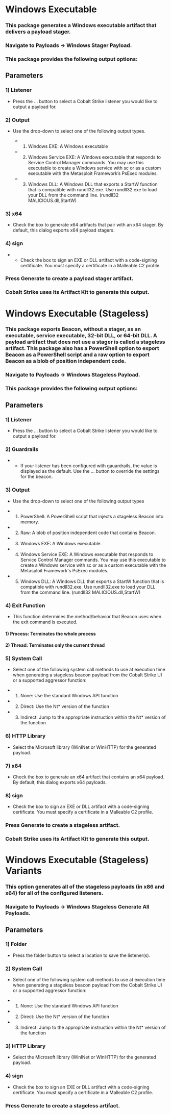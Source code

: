 # Windows Executable

### This package generates a Windows executable artifact that delivers a payload stager.

### Navigate to Payloads -> Windows Stager Payload.

### This package provides the following output options:

## Parameters

### 1) Listener

 - Press the ... button to select a Cobalt Strike listener you would like to output
a payload for.

### 2) Output

 - Use the drop-down to select one of the following output types.

   - 1) Windows EXE: A Windows executable

   - 2) Windows Service EXE: A Windows executable that responds to Service Control
Manager commands. You may use this executable to create a Windows
service with sc or as a custom executable with the Metasploit Framework’s
PsExec modules.

   - 3) Windows DLL: A Windows DLL that exports a StartW function that is compatible
with rundll32.exe. Use rundll32.exe to load your DLL from the command line. (rundll32 MALICIOUS.dll,StartW)

### 3) x64

  - Check the box to generate x64 artifacts that pair with an x64 stager. By default,
this dialog exports x64 payload stagers.

### 4) sign

 - - Check the box to sign an EXE or DLL artifact with a code-signing certificate. You
must specify a certificate in a Malleable C2 profile.

### Press Generate to create a payload stager artifact.

### Cobalt Strike uses its Artifact Kit to generate this output.

# Windows Executable (Stageless)

### This package exports Beacon, without a stager, as an executable, service executable, 32-bit DLL, or 64-bit DLL. A payload artifact that does not use a stager is called a stageless artifact. This package also has a PowerShell option to export Beacon as a PowerShell script and a raw option to export Beacon as a blob of position independent code.

### Navigate to Payloads -> Windows Stageless Payload.

### This package provides the following output options:

## Parameters

### 1) Listener

 - Press the ... button to select a Cobalt Strike listener you would like to output
a payload for.

### 2) Guardrails

 - - If your listener has been configured with gauardrails, the value is displayed
as the default. Use the ... button to override the settings for the beacon.

### 3) Output

 -  Use the drop-down to select one of the following output types

 - 1) PowerShell: A PowerShell script that injects a stageless Beacon into memory.
   
 - 2) Raw: A blob of position independent code that contains Beacon.
   
 - 3) Windows EXE: A Windows executable.
   
 - 4) Windows Service EXE: A Windows executable that responds to Service Control
   Manager commands. You may use this executable to create a Windows
   service with sc or as a custom executable with the Metasploit Framework's
   PsExec modules.
   
  - 5) Windows DLL: A Windows DLL that exports a StartW function that is compatible
   with rundll32.exe. Use rundll32.exe to load your DLL from the command line. (rundll32 MALICIOUS.dll,StartW)


### 4) Exit Function

 - This function determines the method/behavior that Beacon uses when
the exit command is executed.

#### 1) Process: Terminates the whole process

#### 2) Thread: Terminates only the current thread

### 5) System Call

 - Select one of the following system call methods to use at execution time
when generating a stageless beacon payload from the Cobalt Strike UI or a
supported aggressor function:

 - 1) None: Use the standard Windows API function
 - 2) Direct: Use the Nt* version of the function
 - 3) Indirect: Jump to the appropriate instruction within the Nt* version of the function
  
### 6) HTTP Library

 - Select the Microsoft library (WinINet or WinHTTP) for the generated
payload.

### 7) x64

- Check the box to generate an x64 artifact that contains an x64 payload. By
default, this dialog exports x64 payloads.

### 8) sign

 - Check the box to sign an EXE or DLL artifact with a code-signing certificate. You
must specify a certificate in a Malleable C2 profile.

### Press Generate to create a stageless artifact.

### Cobalt Strike uses its Artifact Kit to generate this output.

# Windows Executable (Stageless) Variants

### This option generates all of the stageless payloads (in x86 and x64) for all of the configured listeners.

### Navigate to Payloads -> Windows Stageless Generate All Payloads.

## Parameters

### 1) Folder

 - Press the folder button to select a location to save the listener(s).

### 2) System Call

 - Select one of the following system call methods to use at execution time
when generating a stageless beacon payload from the Cobalt Strike UI or a
supported aggressor function:

 - 1) None: Use the standard Windows API function
 - 2) Direct: Use the Nt* version of the function
 - 3) Indirect: Jump to the appropriate instruction within the Nt* version of the function

### 3) HTTP Library

 - Select the Microsoft library (WinINet or WinHTTP) for the generated
payload.

### 4) sign

 - Check the box to sign an EXE or DLL artifact with a code-signing certificate. You
must specify a certificate in a Malleable C2 profile.

### Press Generate to create a stageless artifact.
